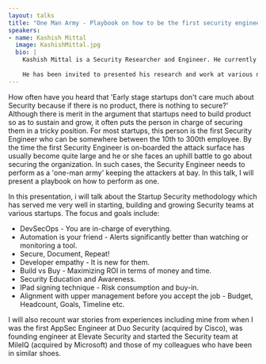 ```yaml
---
layout: talks
title: "One Man Army - Playbook on how to be the first security engineer at a company"
speakers:
- name: Kashish Mittal
  image: KashishMittal.jpg
  bio: | 
    Kashish Mittal is a Security Researcher and Engineer. He currently is the Head of Security at MileIQ, a Microsoft startup. He has worked for companies such as Elevate Security, Duo Security, Bank of America, Deutsche Bank etc. By choice, he is an ethical hacker and an addicted CTF player. He is a member of PPP (CMU's elite CTF group). Prior to joining Duo, he did Security Research at Cylab, Pittsburgh. He has a BS and a MS from Carnegie Mellon University with a focus on Security. He is passionate about delivering Security awareness and training for employees, college students and high schoolers etc. 
    
    He has been invited to presented his research and work at various national and International Security conferences.
---
```


How often have you heard that 'Early stage startups don't care much about Security because if there is no product, there is nothing to secure?' Although there is merit in the argument that startups need to build product so as to sustain and grow, it often puts the person in charge of securing them in a tricky position. For most startups, this person is the first Security Engineer who can be somewhere between the 10th to 300th employee. By the time the first Security Engineer is on-boarded the attack surface has usually become quite large and he or she faces an uphill battle to go about securing the organization. In such cases, the Security Engineer needs to perform as a 'one-man army' keeping the attackers at bay. In this talk, I will present a playbook on how to perform as one.

In this presentation, i will talk about the Startup Security methodology which has served me very well in starting, building and growing Security teams at various startups. The focus and goals include:

 * DevSecOps - You are in-charge of everything.
 * Automation is your friend - Alerts significantly better than watching or monitoring a tool.
 * Secure, Document, Repeat!
 * Developer empathy - It is new for them.
 * Build vs Buy - Maximizing ROI in terms of money and time.
 * Security Education and Awareness.
 * IPad signing technique - Risk consumption and buy-in.
 * Alignment with upper management before you accept the job - Budget, Headcount, Goals, Timeline etc.

I will also recount war stories from experiences including mine from when I was the first AppSec Engineer at Duo Security (acquired by Cisco), was founding engineer at Elevate Security and started the Security team at MileIQ (acquired by Microsoft) and those of my colleagues who have been in similar shoes.
